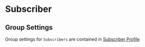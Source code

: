 # Subscriber

## Group Settings
Group settings for `Subscribers` are contained in [Subscriber Profile](../subscriber-profile/index.md)
